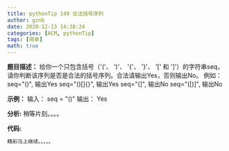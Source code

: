 ```yaml
---
title: pythonTip 149 合法括号序列
author: gznb
date: 2020-12-13 14:38:24
categories: [ACM, pythonTip]
tags: [简单]
math: true
---
```


**题目描述：**
给你一个只包含括号（'('、 ')'、 '{'、 '}'、 '[' 和 ']'）的字符串seq，请你判断该序列是否是合法的括号序列。合法请输出Yes，否则输出No。
例如：
seq="()", 输出Yes
seq="()[]{}", 输出Yes
seq="(]", 输出No
seq="([)]", 输出No


**示例：**
输入：
seq = "()"
输出：
Yes


**分析:**
稍等片刻。。。。

**代码:**
```python
精彩马上继续。。。。。
```

